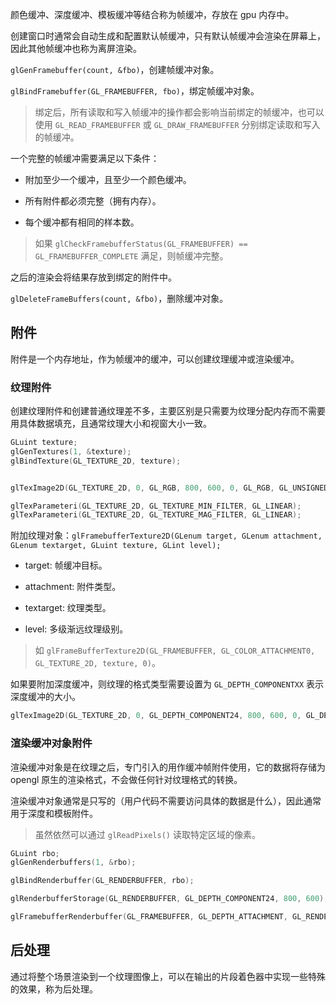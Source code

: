 颜色缓冲、深度缓冲、模板缓冲等结合称为帧缓冲，存放在 gpu 内存中。

创建窗口时通常会自动生成和配置默认帧缓冲，只有默认帧缓冲会渲染在屏幕上，因此其他帧缓冲也称为离屏渲染。

`glGenFramebuffer(count, &fbo)`，创建帧缓冲对象。

`glBindFramebuffer(GL_FRAMEBUFFER, fbo)`，绑定帧缓冲对象。

> 绑定后，所有读取和写入帧缓冲的操作都会影响当前绑定的帧缓冲，也可以使用 `GL_READ_FRAMEBUFFER` 或 `GL_DRAW_FRAMEBUFFER` 分别绑定读取和写入的帧缓冲。

一个完整的帧缓冲需要满足以下条件：

- 附加至少一个缓冲，且至少一个颜色缓冲。

- 所有附件都必须完整（拥有内存）。

- 每个缓冲都有相同的样本数。

> 如果 `glCheckFramebufferStatus(GL_FRAMEBUFFER) == GL_FRAMEBUFFER_COMPLETE` 满足，则帧缓冲完整。

之后的渲染会将结果存放到绑定的附件中。

`glDeleteFrameBuffers(count, &fbo)`，删除缓冲对象。

## 附件

附件是一个内存地址，作为帧缓冲的缓冲，可以创建纹理缓冲或渲染缓冲。

### 纹理附件

创建纹理附件和创建普通纹理差不多，主要区别是只需要为纹理分配内存而不需要用具体数据填充，且通常纹理大小和视窗大小一致。

```cpp
GLuint texture;
glGenTextures(1, &texture);
glBindTexture(GL_TEXTURE_2D, texture);


glTexImage2D(GL_TEXTURE_2D, 0, GL_RGB, 800, 600, 0, GL_RGB, GL_UNSIGNED_BYTE, nullptr);

glTexParameteri(GL_TEXTURE_2D, GL_TEXTURE_MIN_FILTER, GL_LINEAR);
glTexParameteri(GL_TEXTURE_2D, GL_TEXTURE_MAG_FILTER, GL_LINEAR);
```

附加纹理对象：`glFramebufferTexture2D(GLenum target, GLenum attachment, GLenum textarget, GLuint texture, GLint level);`

- target: 帧缓冲目标。

- attachment: 附件类型。

- textarget: 纹理类型。

- level: 多级渐远纹理级别。

> 如 `glFrameBufferTexture2D(GL_FRAMEBUFFER, GL_COLOR_ATTACHMENT0, GL_TEXTURE_2D, texture, 0)`。

如果要附加深度缓冲，则纹理的格式类型需要设置为 `GL_DEPTH_COMPONENTXX` 表示深度缓冲的大小。

```cpp
glTexImage2D(GL_TEXTURE_2D, 0, GL_DEPTH_COMPONENT24, 800, 600, 0, GL_DEPTH_COMPONENT24, GL_FLOAT, nullptr);
```

### 渲染缓冲对象附件

渲染缓冲对象是在纹理之后，专门引入的用作缓冲帧附件使用，它的数据将存储为 opengl 原生的渲染格式，不会做任何针对纹理格式的转换。

渲染缓冲对象通常是只写的（用户代码不需要访问具体的数据是什么），因此通常用于深度和模板附件。

> 虽然依然可以通过 `glReadPixels()` 读取特定区域的像素。

```cpp
GLuint rbo;
glGenRenderbuffers(1, &rbo);

glBindRenderbuffer(GL_RENDERBUFFER, rbo);

glRenderbufferStorage(GL_RENDERBUFFER, GL_DEPTH_COMPONENT24, 800, 600);

glFramebufferRenderbuffer(GL_FRAMEBUFFER, GL_DEPTH_ATTACHMENT, GL_RENDERBUFFER, rbo);
```

## 后处理

通过将整个场景渲染到一个纹理图像上，可以在输出的片段着色器中实现一些特殊的效果，称为后处理。
